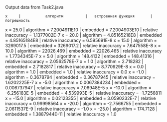 Output data from Task2.java

    x     |           алгоритм          |   встроенная функция       |             погрешность
x =  25.0 | algorithm =    7.2004911E10 | embedded =    7.2004903E10 | relative inaccuracy =  1.1377002E-7
x =  20.0 | algorithm =    4.85165216E8 | embedded =    4.85165184E8 | relative inaccuracy =   6.595691E-8
x =  15.0 | algorithm =       3269017.5 | embedded =       3269017.2 | relative inaccuracy =   7.647558E-8
x =  10.0 | algorithm =       22026.469 | embedded =       22026.465 | relative inaccuracy =  1.7734345E-7
x =   5.0 | algorithm =        148.4132 | embedded =       148.41316 | relative inaccuracy =  2.0562578E-7
x =   1.0 | algorithm =        2.718282 | embedded =       2.7182817 | relative inaccuracy =   8.770929E-8
x =   0.0 | algorithm =             1.0 | embedded =             1.0 | relative inaccuracy =           0.0
x =  -1.0 | algorithm =       0.3678794 | embedded =      0.36787945 | relative inaccuracy =  1.6202225E-7
x =  -5.0 | algorithm =    0.0067384234 | embedded =     0.006737947 | relative inaccuracy =    7.06948E-5
x = -10.0 | algorithm =    -6.256183E-5 | embedded =     4.539993E-5 | relative inaccuracy =    -1.7256811
x = -15.0 | algorithm =      0.02123355 | embedded =    3.0590232E-7 | relative inaccuracy =    0.99998564
x = -20.0 | algorithm =      -2.7566755 | embedded =    2.0611537E-9 | relative inaccuracy =          -1.0
x = -25.0 | algorithm =        174.7128 | embedded =   1.3887944E-11 | relative inaccuracy =           1.0